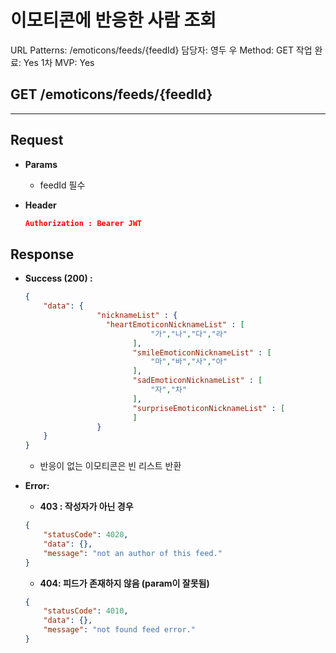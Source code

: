 # 이모티콘에 반응한 사람 조회

URL Patterns: /emoticons/feeds/{feedId}
담당자: 영두 우
Method: GET
작업 완료: Yes
1차 MVP: Yes

## GET /emoticons/feeds/{feedId}

---

## **Request**

- **Params**
    - feedId 필수
- **Header**
    
    ```json
    Authorization : Bearer JWT
    ```
    

## Response

- **Success (200) :**
    
    ```json
    {
        "data": {
    				"nicknameList" : {
    			      "heartEmoticonNicknameList" : [
    							"가","나","다","라"
    						],
    						"smileEmoticonNicknameList" : [
    							"마","바","사","아"
    						],
    						"sadEmoticonNicknameList" : [
    							"자","차"
    						],
    						"surpriseEmoticonNicknameList" : [
    						]
    				}
        }
    }
    ```
    
    - 반응이 없는 이모티콘은 빈 리스트 반환
    
- **Error:**
    - **403 : 작성자가 아닌 경우**
    
    ```json
    {
        "statusCode": 4020,
        "data": {},
        "message": "not an author of this feed."
    }
    ```
    
    - **404: 피드가 존재하지 않음 (param이 잘못됨)**
    
    ```json
    {
        "statusCode": 4010,
        "data": {},
        "message": "not found feed error."
    }
    ```